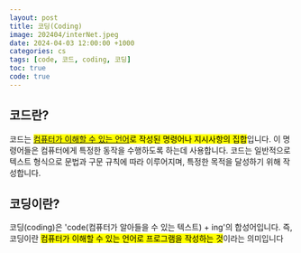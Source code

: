 ```yaml
---
layout: post
title: 코딩(Coding)
image: 202404/interNet.jpeg
date: 2024-04-03 12:00:00 +1000
categories: cs
tags: [code, 코드, coding, 코딩]
toc: true
code: true
---
```

## 코드란?
코드는 <mark><a href="{{site.baseurl}}/2024/04/04/programming-language">컴퓨터가 이해할 수 있는 언어</a>로 작성된 명령어나 지시사항의 집합</mark>입니다. 
이 명령어들은 컴퓨터에게 특정한 동작을 수행하도록 하는데 사용합니다. 
코드는 일반적으로 텍스트 형식으로 문법과 구문 규칙에 따라 이루어지며, 특정한 목적을 달성하기 위해 작성합니다.

## 코딩이란?
코딩(coding)은 'code(컴퓨터가 알아들을 수 있는 텍스트) + ing'의 합성어입니다. 
즉, 코딩이란 <mark>컴퓨터가 이해할 수 있는 언어로 프로그램을 작성하는 것</mark>이라는 의미입니다